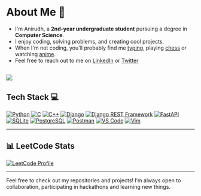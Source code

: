# About Me 🌟

- I'm Anirudh, a **2nd-year undergraduate student** pursuing a degree in **Computer Science**. 
- I enjoy coding, solving problems, and creating cool projects.
- When I'm not coding, you'll probably find me [typing](https://monkeytype.com/profile/dyno143), playing [chess](https://lichess.org/@/Anirudh_3205) or watching [anime](https://anilist.co/user/dynamite012/).
- Feel free to reach out to me on [LinkedIn](www.linkedin.com/in/anirudh-kashyap-a59313295) or [Twitter](https://x.com/Anirudh20504067?t=j9OTtJ5Wusp-Of0HdMzRDA&s=08)

![](https://komarev.com/ghpvc/?username=dynamite-123&color=blue)
---

## Tech Stack 💻
<p align="left">
  <a href="https://www.python.org/"><img src="https://img.shields.io/badge/Python-3776AB?style=flat&logo=python&logoColor=white" alt="Python" /></a>
  <a href="https://www.cprogramming.com/"><img src="https://img.shields.io/badge/C-00599C?style=flat&logo=c&logoColor=white" alt="C" /></a>
  <a href="https://isocpp.org/"><img src="https://img.shields.io/badge/C%2B%2B-F34B7D?style=flat&logo=c%2B%2B&logoColor=white" alt="C++" /></a>
  <a href="https://www.djangoproject.com/"><img src="https://img.shields.io/badge/Django-092E20?style=flat&logo=django&logoColor=white" alt="Django" /></a>
  <a href="https://www.django-rest-framework.org/"><img src="https://img.shields.io/badge/Django%20REST%20Framework-092E20?style=flat&logo=django&logoColor=white" alt="Django REST Framework" /></a>
  <a href="https://fastapi.tiangolo.com/"><img src="https://img.shields.io/badge/FastAPI-009688?style=flat&logo=fastapi&logoColor=white" alt="FastAPI" /></a>
  <a href="https://www.sqlite.org/"><img src="https://img.shields.io/badge/SQLite-003B57?style=flat&logo=sqlite&logoColor=white" alt="SQLite" /></a>
  <a href="https://www.postgresql.org/"><img src="https://img.shields.io/badge/PostgreSQL-336791?style=flat&logo=postgresql&logoColor=white" alt="PostgreSQL" /></a>
  <a href="https://www.postman.com/"><img src="https://img.shields.io/badge/Postman-FF6C37?style=flat&logo=postman&logoColor=white" alt="Postman" /></a>
  <a href="https://code.visualstudio.com/"><img src="https://img.shields.io/badge/VS%20Code-0078D4?style=flat&logo=visual-studio-code&logoColor=white" alt="VS Code" /></a>
  <a href="https://www.vim.org/"><img src="https://img.shields.io/badge/Vim-019733?style=flat&logo=vim&logoColor=white" alt="Vim" /></a>
</p>

---
<!---
## 📊 GitHub Stats
<p align="left">
  <img src="https://github-readme-stats.vercel.app/api?username=dynamite-123&show_icons=true&theme=radical" alt="GitHub Stats" width="49%" />
</p>
<p align="left">
  <img src="https://github-readme-stats.vercel.app/api/top-langs/?username=dynamite-123&layout=compact&theme=radical" alt="Top Languages" width="49%" />
</p>
--->

## 📊 LeetCode Stats
[![LeetCode Profile](https://leetcard.jacoblin.cool/dyno143?theme=dark&ext=heatmap)](https://leetcode.com/dyno143/)

---

Feel free to check out my repositories and projects! I’m always open to collaboration, participating in hackathons and learning new things.
